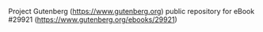 Project Gutenberg (https://www.gutenberg.org) public repository for eBook #29921 (https://www.gutenberg.org/ebooks/29921)
